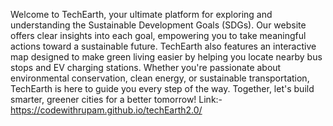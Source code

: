 Welcome to TechEarth, your ultimate platform for exploring and understanding the Sustainable Development Goals (SDGs). Our website offers clear insights into each goal, empowering you to take meaningful actions toward a sustainable future. TechEarth also features an interactive map designed to make green living easier by helping you locate nearby bus stops and EV charging stations. Whether you're passionate about environmental conservation, clean energy, or sustainable transportation, TechEarth is here to guide you every step of the way. Together, let's build smarter, greener cities for a better tomorrow!
Link:- https://codewithrupam.github.io/techEarth2.0/

